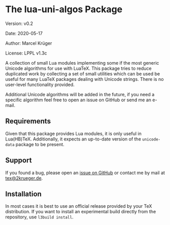# The lua-uni-algos Package

Version: v0.2

Date: 2020-05-17

Author: Marcel Krüger

License: LPPL v1.3c

A collection of small Lua modules implementing some if the most generic Unicode algorithms for use with LuaTeX.
This package tries to reduce duplicated work by collecting a set of small utilities which can be used be useful for many LuaTeX packages dealing with Unicode strings.
There is no user-level functionality provided.

Additional Unicode algorithms will be added in the future, if you need a specific algorithm feel free to open an issue on GitHub or send me an e-mail.


## Requirements

Given that this package provides Lua modules, it is only useful in Lua(HB)TeX.
Additionally, it expects an up-to-date version of the `unicode-data` package to be present.


## Support
If you found a bug, please open an [issue on GitHub](https://github.com/zauguin/lua-uni-algos/issues) or contact me by mail at <tex@2krueger.de>.

## Installation

In most cases it is best to use an official release provided by your TeX distribution.
If you want to install an experimental build directly from the repository, use `l3build install`.
